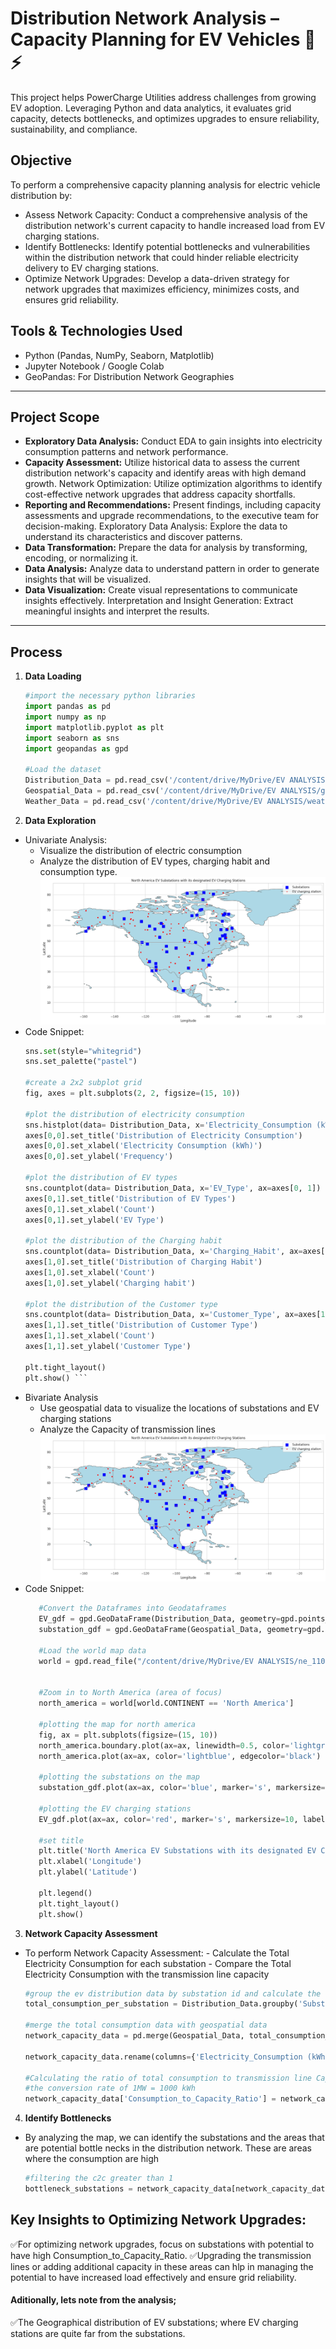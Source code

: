# Distribution Network Analysis – Capacity Planning for EV Vehicles 🚗⚡

This project helps PowerCharge Utilities address challenges from growing EV adoption. Leveraging Python and data analytics, it evaluates grid capacity, detects bottlenecks, and optimizes upgrades to ensure reliability, sustainability, and compliance.

## Objective

To perform a comprehensive capacity planning analysis for electric vehicle distribution by:

- Assess Network Capacity: Conduct a comprehensive analysis of the distribution network's current capacity to handle increased load from EV charging stations.
- Identify Bottlenecks: Identify potential bottlenecks and vulnerabilities within the distribution network that could hinder reliable electricity delivery to EV charging stations.
- Optimize Network Upgrades: Develop a data-driven strategy for network upgrades that maximizes efficiency, minimizes costs, and ensures grid reliability.

## Tools & Technologies Used

- Python (Pandas, NumPy, Seaborn, Matplotlib)
- Jupyter Notebook / Google Colab
-  GeoPandas: For Distribution Network Geographies 

---

## Project Scope

- **Exploratory Data Analysis:** Conduct EDA to gain insights into electricity consumption patterns and network performance. 
- **Capacity Assessment:** Utilize historical data to assess the current distribution network's capacity and identify areas with high demand growth. Network Optimization: Utilize optimization algorithms to identify cost-effective network upgrades that address capacity shortfalls.
- **Reporting and Recommendations:** Present findings, including capacity assessments and upgrade recommendations, to the executive team for decision-making. Exploratory Data Analysis: Explore the data to understand its characteristics and discover patterns. 
- **Data Transformation:** Prepare the data for analysis by transforming, encoding, or normalizing it. 
- **Data Analysis:** Analyze data to understand pattern in order to generate insights that will be visualized. 
- **Data Visualization:** Create visual representations to communicate insights effectively. Interpretation and Insight Generation: Extract meaningful insights and interpret the results.

---

## Process

1. **Data Loading**
    ```python
   #import the necessary python libraries
	import pandas as pd
	import numpy as np
	import matplotlib.pyplot as plt
	import seaborn as sns
	import geopandas as gpd
    
    #Load the dataset
	Distribution_Data = pd.read_csv('/content/drive/MyDrive/EV ANALYSIS/ev_distribution_dataset.csv')
	Geospatial_Data = pd.read_csv('/content/drive/MyDrive/EV ANALYSIS/geospatial_dataset.csv')
	Weather_Data = pd.read_csv('/content/drive/MyDrive/EV ANALYSIS/weather_dataset.csv')
    ```

2. **Data Exploration**
  - Univariate Analysis:
  	- Visualize the distribution of electric consumption
  	- Analyze the distribution of EV types, charging habit and consumption type.
![EV Substations and charging station](images/EV%20Substations%20and%20charging%20station.png)
  - Code Snippet:
	```python
    sns.set(style="whitegrid")
    sns.set_palette("pastel")
    
    #create a 2x2 subplot grid
    fig, axes = plt.subplots(2, 2, figsize=(15, 10))
    
    #plot the distribution of electricity consumption
    sns.histplot(data= Distribution_Data, x='Electricity_Consumption (kWh)', bins= 30, kde=True, ax=axes[0, 0])
    axes[0,0].set_title('Distribution of Electricity Consumption')
    axes[0,0].set_xlabel('Electricity Consumption (kWh)')
    axes[0,0].set_ylabel('Frequency')
    
    #plot the distribution of EV types
    sns.countplot(data= Distribution_Data, x='EV_Type', ax=axes[0, 1])
    axes[0,1].set_title('Distribution of EV Types')
    axes[0,1].set_xlabel('Count')
    axes[0,1].set_ylabel('EV Type')
    
    #plot the distribution of the Charging habit
    sns.countplot(data= Distribution_Data, x='Charging_Habit', ax=axes[1, 0])
    axes[1,0].set_title('Distribution of Charging Habit')
    axes[1,0].set_xlabel('Count')
    axes[1,0].set_ylabel('Charging habit')
    
    #plot the distribution of the Customer type
    sns.countplot(data= Distribution_Data, x='Customer_Type', ax=axes[1, 1])
    axes[1,1].set_title('Distribution of Customer Type')
    axes[1,1].set_xlabel('Count')
    axes[1,1].set_ylabel('Customer Type')
    
    plt.tight_layout()
    plt.show() ```

- Bivariate Analysis
  	- Use geospatial data to visualize the locations of substations and EV charging stations
  	- Analyze the Capacity of transmission lines
  ![EV Substations and charging station](images/EV%20Substations%20and%20charging%20station.png)
- Code Snippet:
   ```python
      #Convert the Dataframes into Geodataframes
      EV_gdf = gpd.GeoDataFrame(Distribution_Data, geometry=gpd.points_from_xy(Distribution_Data.EV_longitude, Distribution_Data.EV_latitude))
      substation_gdf = gpd.GeoDataFrame(Geospatial_Data, geometry=gpd.points_from_xy(Geospatial_Data.substation_longitude, Geospatial_Data.substation_latitude))
      
      #Load the world map data
      world = gpd.read_file("/content/drive/MyDrive/EV ANALYSIS/ne_110m_admin_0_countries.shp")
      
      
      #Zoom in to North America (area of focus)
      north_america = world[world.CONTINENT == 'North America']
      
      #plotting the map for north america
      fig, ax = plt.subplots(figsize=(15, 10))
      north_america.boundary.plot(ax=ax, linewidth=0.5, color='lightgrey')
      north_america.plot(ax=ax, color='lightblue', edgecolor='black')
      
      #plotting the substations on the map
      substation_gdf.plot(ax=ax, color='blue', marker='s', markersize=100, label='Substations')
      
      #plotting the EV charging stations
      EV_gdf.plot(ax=ax, color='red', marker='s', markersize=10, label='EV charging station', alpha=0.5)
      
      #set title
      plt.title('North America EV Substations with its designated EV Charging Stations')
      plt.xlabel('Longitude')
      plt.ylabel('Latitude')
      
      plt.legend()
      plt.tight_layout()
      plt.show()
   ```

3. **Network Capacity Assessment**
- To perform Network Capacity Assessment:
	  - Calculate the Total Electricity Consumption for each substation
	  - Compare the Total Electricity Consumption with the transmission line capacity
	```Python
	#group the ev distribution data by substation id and calculate the total electricity consumption for each substation
    total_consumption_per_substation = Distribution_Data.groupby('Substation_ID')['Electricity_Consumption (kWh)'].sum().reset_index()
    
    #merge the total consumption data with geospatial data
    network_capacity_data = pd.merge(Geospatial_Data, total_consumption_per_substation, on='Substation_ID')
    
    network_capacity_data.rename(columns={'Electricity_Consumption (kWh)': 'Total_Electricity_Consumption (kWh)'}, inplace=True)
    
    #Calculating the ratio of total consumption to transmission line Capacity
    #the conversion rate of 1MW = 1000 kWh
    network_capacity_data['Consumption_to_Capacity_Ratio'] = network_capacity_data['Total_Electricity_Consumption (kWh)'] / (network_capacity_data['Transmission_Line_Capacity (MW)'] *1000)
	```
4. **Identify Bottlenecks**
- By analyzing the map, we can identify the substations and the areas that are potential bottle necks in the distribution network. These are areas where the consumption are high

	```Python
	#filtering the c2c greater than 1
	bottleneck_substations = network_capacity_data[network_capacity_data['Consumption_to_Capacity_Ratio'] >= 0.9]
	```


## Key Insights to Optimizing Network Upgrades:
✅For optimizing network upgrades, focus on substations with potential to have high Consumption_to_Capacity_Ratio. 
✅Upgrading the transmission lines or adding additional capacity in these areas can hlp in managing the potential to have increased load effectively and ensure grid reliability.
#### Aditionally, lets note from the analysis;
✅The Geographical distribution of EV substations; where EV charging stations are quite far from the substations.
